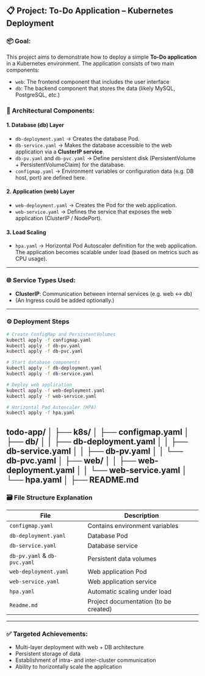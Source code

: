 ## 📋 Project: To-Do Application – Kubernetes Deployment

### 📦 Goal:
This project aims to demonstrate how to deploy a simple **To-Do application** in a Kubernetes environment. The application consists of two main components:

- `web`: The frontend component that includes the user interface
- `db`: The backend component that stores the data (likely MySQL, PostgreSQL, etc.)

### 🧱 Architectural Components:

#### 1. **Database (db) Layer**
- `db-deployment.yaml` → Creates the database Pod.
- `db-service.yaml` → Makes the database accessible to the web application via a **ClusterIP service**.
- `db-pv.yaml` and `db-pvc.yaml` → Define persistent disk (PersistentVolume + PersistentVolumeClaim) for the database.
- `configmap.yaml` → Environment variables or configuration data (e.g. DB host, port) are defined here.

#### 2. **Application (web) Layer**
- `web-deployment.yaml` → Creates the Pod for the web application.
- `web-service.yaml` → Defines the service that exposes the web application (ClusterIP / NodePort).

#### 3. **Load Scaling**
- `hpa.yaml` → Horizontal Pod Autoscaler definition for the web application. The application becomes scalable under load (based on metrics such as CPU usage).

---

### 🌐 Service Types Used:
- **ClusterIP**: Communication between internal services (e.g. web ↔ db)
- (An Ingress could be added optionally.)

---

### ⚙️ Deployment Steps

```bash
# Create ConfigMap and PersistentVolumes
kubectl apply -f configmap.yaml
kubectl apply -f db-pv.yaml
kubectl apply -f db-pvc.yaml

# Start database components
kubectl apply -f db-deployment.yaml
kubectl apply -f db-service.yaml

# Deploy web application
kubectl apply -f web-deployment.yaml
kubectl apply -f web-service.yaml

# Horizontal Pod Autoscaler (HPA)
kubectl apply -f hpa.yaml
```
todo-app/
│
├── k8s/
│   ├── configmap.yaml
│   ├── db/
│   │   ├── db-deployment.yaml
│   │   ├── db-service.yaml
│   │   ├── db-pv.yaml
│   │   └── db-pvc.yaml
│   ├── web/
│   │   ├── web-deployment.yaml
│   │   └── web-service.yaml
│   └── hpa.yaml
│
├── README.md
---

### 🗃️ File Structure Explanation

| File | Description |
|------|-------------|
| `configmap.yaml` | Contains environment variables |
| `db-deployment.yaml` | Database Pod |
| `db-service.yaml` | Database service |
| `db-pv.yaml` & `db-pvc.yaml` | Persistent data volumes |
| `web-deployment.yaml` | Web application Pod |
| `web-service.yaml` | Web application service |
| `hpa.yaml` | Automatic scaling under load |
| `Readme.md` | Project documentation (to be created) |

---

### ✅ Targeted Achievements:
- Multi-layer deployment with web + DB architecture
- Persistent storage of data
- Establishment of intra- and inter-cluster communication
- Ability to horizontally scale the application

